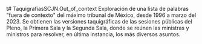 t# TaquigrafiasSCJN.Out_of_context
Exploración de una lista de palabras "fuera de contexto" del máximo tribunal de México, desde 1996 a marzo del 2023. Se obtienen las versiones taquigráficas de las sesiones públicas del Pleno, la Primera Sala y la Segunda Sala, donde se reúnen las ministras y ministros para resolver, en última instancia, los más diversos asuntos.
